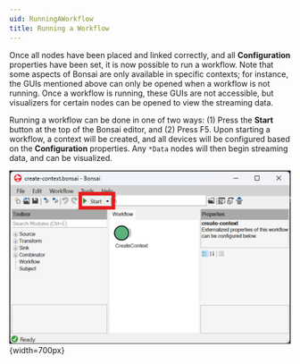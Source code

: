 ```yaml
---
uid: RunningAWorkflow
title: Running a Workflow
---
```


Once all nodes have been placed and linked correctly, and all **Configuration** properties have been set, it is now possible to run a workflow. Note that some aspects of Bonsai are only available in specific contexts; for instance, the GUIs mentioned above can only be opened when a workflow is not running. Once a workflow is running, these GUIs are not accessible, but visualizers for certain nodes can be opened to view the streaming data.

Running a workflow can be done in one of two ways: (1) Press the **Start** button at the top of the Bonsai editor, and (2) Press F5. Upon starting a workflow, a context will be created, and all devices will be configured based on the **Configuration** properties. Any `*Data` nodes will then begin streaming data, and can be visualized. 

![Start button in Bonsai editor](../images/bonsai-editor-start-button.png){width=700px}
